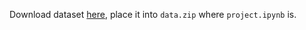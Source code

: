 Download dataset [here](https://www.nature.com/articles/sdata2017171), place it into
`data.zip` where `project.ipynb` is.
